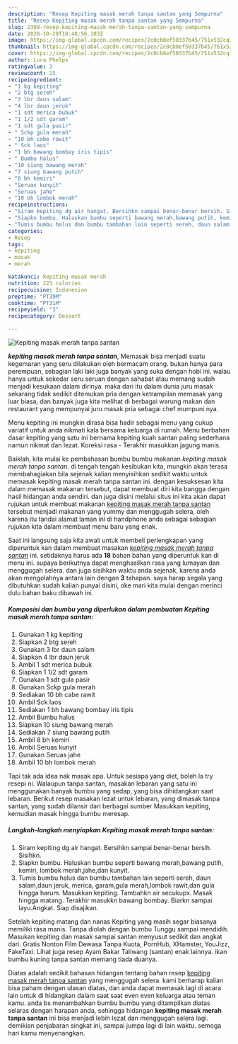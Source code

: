 ```yaml
---
description: "Resep Kepiting masak merah tanpa santan yang Sempurna"
title: "Resep Kepiting masak merah tanpa santan yang Sempurna"
slug: 2399-resep-kepiting-masak-merah-tanpa-santan-yang-sempurna
date: 2020-10-29T18:48:56.103Z
image: https://img-global.cpcdn.com/recipes/2c0cb8ef50337b45/751x532cq70/kepiting-masak-merah-tanpa-santan-foto-resep-utama.jpg
thumbnail: https://img-global.cpcdn.com/recipes/2c0cb8ef50337b45/751x532cq70/kepiting-masak-merah-tanpa-santan-foto-resep-utama.jpg
cover: https://img-global.cpcdn.com/recipes/2c0cb8ef50337b45/751x532cq70/kepiting-masak-merah-tanpa-santan-foto-resep-utama.jpg
author: Lura Phelps
ratingvalue: 3
reviewcount: 15
recipeingredient:
- "1 kg kepiting"
- "2 btg sereh"
- "3 lbr daun salam"
- "4 lbr daun jeruk"
- "1 sdt merica bubuk"
- "1 1/2 sdt garam"
- "1 sdt gula pasir"
- " Sckp gula merah"
- "10 bh cabe rawit"
- " Sck laos"
- "1 bh bawang bombay iris tipis"
- " Bumbu halus"
- "10 siung bawang merah"
- "7 siung bawang putih"
- "8 bh kemiri"
- "Seruas kunyit"
- "Seruas jahe"
- "10 bh lombok merah"
recipeinstructions:
- "Siram kepiting dg air hangat. Bersihkn sampai benar-benar bersih. Sisihkn."
- "Siapkn bumbu. Haluskan bumbu seperti bawang merah,bawang putih, kemiri, lombok merah,jahe,dan kunyit."
- "Tumis bumbu halus dan bumbu tambahan lain seperti sereh, daun salam,daun jeruk, merica, garam,gula merah,lombok rawit,dan gula hingga harum. Masukkan kepiting. Tambahkn air secukupx. Masak hingga matang. Terakhir masukkn bawang bombay. Biarkn sampai layu.Angkat. Siap disajikan."
categories:
- Resep
tags:
- kepiting
- masak
- merah

katakunci: kepiting masak merah 
nutrition: 223 calories
recipecuisine: Indonesian
preptime: "PT39M"
cooktime: "PT31M"
recipeyield: "3"
recipecategory: Dessert

---
```



![Kepiting masak merah tanpa santan](https://img-global.cpcdn.com/recipes/2c0cb8ef50337b45/751x532cq70/kepiting-masak-merah-tanpa-santan-foto-resep-utama.jpg)

<b><i>kepiting masak merah tanpa santan</i></b>, Memasak bisa menjadi suatu kegemaran yang seru dilakukan oleh bermacam orang. bukan hanya para perempuan, sebagian laki laki juga banyak yang suka dengan hobi ini. walau hanya untuk sekedar seru seruan dengan sahabat atau memang sudah menjadi kesukaan dalam dirinya. maka dari itu dalam dunia juru masak sekarang tidak sedikit ditemukan pria dengan ketrampilan memasak yang luar biasa, dan banyak juga kita melihat di berbagai warung makan dan restaurant yang mempunyai juru masak pria sebagai chef mumpuni nya.

Menu kepiting ini mungkin dirasa bisa hadir sebagai menu yang cukup variatif untuk anda nikmati kala bersama keluarga di rumah. Menu berbahan dasar kepiting yang satu ini bernama kepiting kuah santan paling sederhana namun nikmat dan lezat. Koreksi rasa - Terakhir masukkan jagung manis.

Baiklah, kita mulai ke pembahasan bumbu bumbu makanan <i>kepiting masak merah tanpa santan</i>. di tengah tengah kesibukan kita, mungkin akan terasa membahagiakan bila sejenak kalian menyisihkan sedikit waktu untuk memasak kepiting masak merah tanpa santan ini. dengan kesuksesan kita dalam memasak makanan tersebut, dapat membuat diri kita bangga dengan hasil hidangan anda sendiri. dan juga disini melalui situs ini kita akan dapat rujukan untuk membuat makanan <u>kepiting masak merah tanpa santan</u> tersebut menjadi makanan yang yummy dan menggugah selera, oleh karena itu tandai alamat laman ini di handphone anda sebagai sebagian rujukan kita dalam membuat menu baru yang enak.


Saat ini langsung saja kita awali untuk membeli perlengkapan yang diperuntuk kan dalam membuat masakan <u><i>kepiting masak merah tanpa santan</i></u> ini. setidaknya harus ada <b>18</b> bahan bahan yang diperuntuk kan di menu ini. supaya berikutnya dapat menghasilkan rasa yang lumayan dan menggugah selera. dan juga sisihkan waktu anda sejenak, karena anda akan mengolahnya antara lain dengan <b>3</b> tahapan. saya harap segala yang dibutuhkan sudah kalian punyai disini, oke mari kita mulai dengan merinci dulu bahan baku dibawah ini.

<!--inarticleads1-->

##### Komposisi dan bumbu yang diperlukan dalam pembuatan Kepiting masak merah tanpa santan:

1. Gunakan 1 kg kepiting
1. Siapkan 2 btg sereh
1. Gunakan 3 lbr daun salam
1. Siapkan 4 lbr daun jeruk
1. Ambil 1 sdt merica bubuk
1. Siapkan 1 1/2 sdt garam
1. Gunakan 1 sdt gula pasir
1. Gunakan  Sckp gula merah
1. Sediakan 10 bh cabe rawit
1. Ambil  Sck laos
1. Sediakan 1 bh bawang bombay iris tipis
1. Ambil  Bumbu halus
1. Siapkan 10 siung bawang merah
1. Sediakan 7 siung bawang putih
1. Ambil 8 bh kemiri
1. Ambil Seruas kunyit
1. Gunakan Seruas jahe
1. Ambil 10 bh lombok merah


Tapi tak ada idea nak masak apa. Untuk sesiapa yang diet, boleh la try resepi ni. Walaupun tanpa santan, masakan lebaran yang satu ini menggunakan banyak bumbu yang sedap, yang bisa dihidangkan saat lebaran. Berikut resep masakan lezat untuk lebaran, yang dimasak tanpa santan, yang sudah dilansir dari berbagai sumber Masukkan kepiting, kemudian masak hingga bumbu meresap. 

<!--inarticleads2-->

##### Langkah-langkah menyiapkan Kepiting masak merah tanpa santan:

1. Siram kepiting dg air hangat. Bersihkn sampai benar-benar bersih. Sisihkn.
1. Siapkn bumbu. Haluskan bumbu seperti bawang merah,bawang putih, kemiri, lombok merah,jahe,dan kunyit.
1. Tumis bumbu halus dan bumbu tambahan lain seperti sereh, daun salam,daun jeruk, merica, garam,gula merah,lombok rawit,dan gula hingga harum. Masukkan kepiting. Tambahkn air secukupx. Masak hingga matang. Terakhir masukkn bawang bombay. Biarkn sampai layu.Angkat. Siap disajikan.


Setelah kepiting matang dan nanas Kepiting yang masih segar biasanya memiliki rasa manis. Tanpa diolah dengan bumbu Tunggu sampai mendidih. Masukan kepiting dan masak sampai santan menyusut sedikit dan angkat dari. Gratis Nonton Film Dewasa Tanpa Kuota, PornHub, XHamster, YouJizz, FakeTaxi. Lihat juga resep Ayam Bakar Taliwang (santan) enak lainnya. ikan bumbu kuning tanpa santan memang tiada duanya. 

Diatas adalah sedikit bahasan hidangan tentang bahan resep <u>kepiting masak merah tanpa santan</u> yang menggugah selera. kami berharap kalian bisa paham dengan ulasan diatas, dan anda dapat memasak lagi di acara lain untuk di hidangkan dalam saat saat even even keluarga atau teman kamu. anda bs menambahkan bumbu bumbu yang ditampilkan diatas selaras dengan harapan anda, sehingga hidangan <b>kepiting masak merah tanpa santan</b> ini bisa menjadi lebih lezat dan menggugah selera lagi. demikian penjabaran singkat ini, sampai jumpa lagi di lain waktu. semoga hari kamu menyenangkan.
